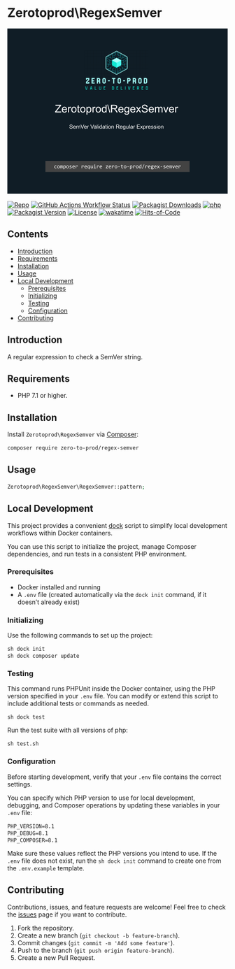 # Zerotoprod\RegexSemver

![](art/logo.png)

[![Repo](https://img.shields.io/badge/github-gray?logo=github)](https://github.com/zero-to-prod/regex-semver)
[![GitHub Actions Workflow Status](https://img.shields.io/github/actions/workflow/status/zero-to-prod/regex-semver/test.yml?label=tests)](https://github.com/zero-to-prod/regex-semver/actions)
[![Packagist Downloads](https://img.shields.io/packagist/dt/zero-to-prod/regex-semver?color=blue)](https://packagist.org/packages/zero-to-prod/regex-semver/stats)
[![php](https://img.shields.io/packagist/php-v/zero-to-prod/regex-semver.svg?color=purple)](https://packagist.org/packages/zero-to-prod/regex-semver/stats)
[![Packagist Version](https://img.shields.io/packagist/v/zero-to-prod/regex-semver?color=f28d1a)](https://packagist.org/packages/zero-to-prod/regex-semver)
[![License](https://img.shields.io/packagist/l/zero-to-prod/regex-semver?color=pink)](https://github.com/zero-to-prod/regex-semver/blob/main/LICENSE.md)
[![wakatime](https://wakatime.com/badge/github/zero-to-prod/regex-semver.svg)](https://wakatime.com/badge/github/zero-to-prod/regex-semver)
[![Hits-of-Code](https://hitsofcode.com/github/zero-to-prod/regex-semver?branch=main)](https://hitsofcode.com/github/zero-to-prod/regex-semver/view?branch=main)

## Contents

- [Introduction](#introduction)
- [Requirements](#requirements)
- [Installation](#installation)
- [Usage](#usage)
- [Local Development](#local-development)
    - [Prerequisites](#prerequisites)
    - [Initializing](#initializing)
    - [Testing](#testing)
    - [Configuration](#configuration)
- [Contributing](#contributing)

## Introduction

A regular expression to check a SemVer string.

## Requirements

- PHP 7.1 or higher.

## Installation

Install `Zerotoprod\RegexSemver` via [Composer](https://getcomposer.org/):

```bash
composer require zero-to-prod/regex-semver
```

## Usage

```php
Zerotoprod\RegexSemver\RegexSemver::pattern;
```

## Local Development

This project provides a convenient [dock](https://github.com/zero-to-prod/dock) script to simplify local development workflows within Docker
containers.

You can use this script to initialize the project, manage Composer dependencies, and run tests in a consistent PHP environment.

### Prerequisites

- Docker installed and running
- A `.env` file (created automatically via the `dock init` command, if it doesn’t already exist)

### Initializing

Use the following commands to set up the project:

```shell
sh dock init
sh dock composer update
```

### Testing

This command runs PHPUnit inside the Docker container, using the PHP version specified in your `.env` file.
You can modify or extend this script to include additional tests or commands as needed.

```shell
sh dock test
```

Run the test suite with all versions of php:

```shell
sh test.sh
```

### Configuration

Before starting development, verify that your `.env` file contains the correct settings.

You can specify which PHP version to use for local development, debugging, and Composer operations by updating these variables in your `.env` file:

```dotenv
PHP_VERSION=8.1
PHP_DEBUG=8.1
PHP_COMPOSER=8.1
```

Make sure these values reflect the PHP versions you intend to use.
If the `.env` file does not exist, run the `sh dock init` command to create one from the `.env.example` template.

## Contributing

Contributions, issues, and feature requests are welcome!
Feel free to check the [issues](https://github.com/zero-to-prod/regex-semver/issues) page if you want to contribute.

1. Fork the repository.
2. Create a new branch (`git checkout -b feature-branch`).
3. Commit changes (`git commit -m 'Add some feature'`).
4. Push to the branch (`git push origin feature-branch`).
5. Create a new Pull Request.
